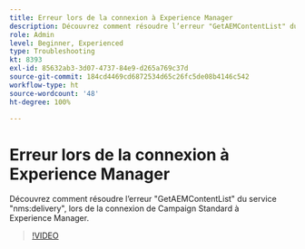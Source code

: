 ```yaml
---
title: Erreur lors de la connexion à Experience Manager
description: Découvrez comment résoudre l’erreur "GetAEMContentList" du service "nms:delivery", lors de la connexion de Campaign Standard à Experience Manager.
role: Admin
level: Beginner, Experienced
type: Troubleshooting
kt: 8393
exl-id: 85632ab3-3d07-4737-84e9-d265a769c37d
source-git-commit: 184cd4469cd6872534d65c26fc5de08b4146c542
workflow-type: ht
source-wordcount: '48'
ht-degree: 100%

---
```


# Erreur lors de la connexion à Experience Manager

Découvrez comment résoudre l’erreur &quot;GetAEMContentList&quot; du service &quot;nms:delivery&quot;, lors de la connexion de Campaign Standard à Experience Manager.

>[!VIDEO](https://video.tv.adobe.com/v/335897?quality=12)
